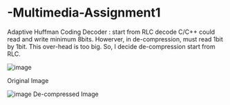 # -Multimedia-Assignment1
Adaptive Huffman Coding
Decoder : start from RLC decode
C/C++ could read and write minimum 8bits. Howerver, in de-compression, must read 1bit by 1bit.
This over-head is too big. So, I decide de-compression start from RLC.

![image](https://user-images.githubusercontent.com/109369687/203696736-59892032-8682-4a45-83d7-eac1f3e25234.png)

Original Image

![image](https://user-images.githubusercontent.com/109369687/203696801-8a2878d0-a3b5-4d63-b6bb-616c26247677.png)
De-compressed Image
